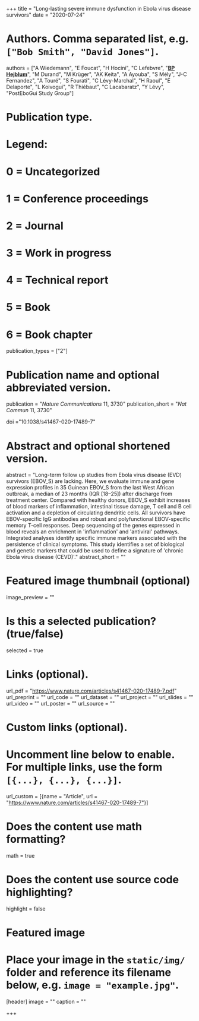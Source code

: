 +++
title = "Long-lasting severe immune dysfunction in Ebola virus disease survivors"
date = "2020-07-24"

# Authors. Comma separated list, e.g. `["Bob Smith", "David Jones"]`.
authors = ["A Wiedemann", "E Foucat", "H Hocini", "C Lefebvre", "<u>**BP Hejblum**</u>", "M Durand", "M Krüger", "AK Keita", "A Ayouba", "S Mély", "J-C Fernandez", "A Touré", "S Fourati", "C Lévy-Marchal", "H Raoul", "E Delaporte", "L Koivogui", "R Thiébaut", "C Lacabaratz", "Y Lévy", "PostEboGui Study Group"]
# Publication type.
# Legend:
# 0 = Uncategorized
# 1 = Conference proceedings
# 2 = Journal
# 3 = Work in progress
# 4 = Technical report
# 5 = Book
# 6 = Book chapter
publication_types = ["2"]

# Publication name and optional abbreviated version.
publication = "*Nature Communications* 11, 3730"
publication_short = "*Nat Commun* 11, 3730"

doi ="10.1038/s41467-020-17489-7"

# Abstract and optional shortened version.
abstract = "Long-term follow up studies from Ebola virus disease (EVD) survivors (EBOV_S) are lacking. Here, we evaluate immune and gene expression profiles in 35 Guinean EBOV_S from the last West African outbreak, a median of 23 months (IQR [18–25]) after discharge from treatment center. Compared with healthy donors, EBOV_S exhibit increases of blood markers of inflammation, intestinal tissue damage, T cell and B cell activation and a depletion of circulating dendritic cells. All survivors have EBOV-specific IgG antibodies and robust and polyfunctional EBOV-specific memory T-cell responses. Deep sequencing of the genes expressed in blood reveals an enrichment in 'inflammation' and 'antiviral' pathways. Integrated analyses identify specific immune markers associated with the persistence of clinical symptoms. This study identifies a set of biological and genetic markers that could be used to define a signature of 'chronic Ebola virus disease (CEVD)'."
abstract_short = ""

# Featured image thumbnail (optional)
image_preview = ""

# Is this a selected publication? (true/false)
selected = true

# Links (optional).
url_pdf = "https://www.nature.com/articles/s41467-020-17489-7.pdf"
url_preprint = ""
url_code = ""
url_dataset = ""
url_project = ""
url_slides = ""
url_video = ""
url_poster = ""
url_source = ""

# Custom links (optional).
# Uncomment line below to enable. For multiple links, use the form `[{...}, {...}, {...}]`.
url_custom = [{name = "Article", url = "https://www.nature.com/articles/s41467-020-17489-7"}]


# Does the content use math formatting?
math = true

# Does the content use source code highlighting?
highlight = false

# Featured image
# Place your image in the `static/img/` folder and reference its filename below, e.g. `image = "example.jpg"`.
[header]
image = ""
caption = ""

+++
